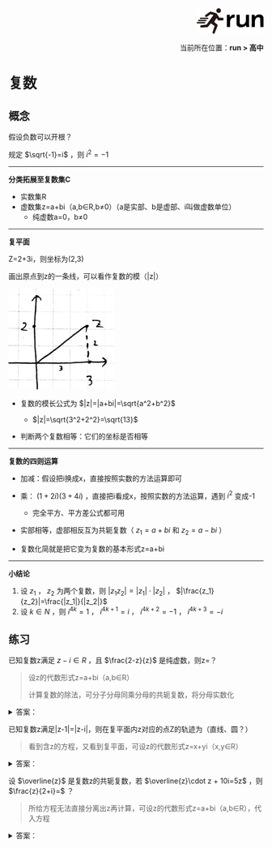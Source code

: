 <div align="right"><img src="./assets/run.png"></div>
<p align="right">当前所在位置：<strong>run > 高中</strong></p>

# 复数

## 概念

假设负数可以开根？

规定 $\sqrt{-1}=i$ ，则 $i^2=-1$

---

**分类拓展至复数集C**

* 实数集R
* 虚数集z=a+bi（a,b∈R,b≠0）（a是实部、b是虚部、i叫做虚数单位）
  * 纯虚数a=0，b≠0
  

---

**复平面**

Z=2+3i，则坐标为(2,3)

画出原点到z的一条线，可以看作复数的模（|z|）

![](./assets/3.jpg)

* 复数的模长公式为 $|z|=|a+bi|=\sqrt{a^2+b^2}$
  * $|z|=\sqrt{3^2+2^2}=\sqrt{13}$

* 判断两个复数相等：它们的坐标是否相等

---

**复数的四则运算**

* 加减：假设把i换成x，直接按照实数的方法运算即可
* 乘： $(1+2i)(3+4i)$ ，直接把i看成x，按照实数的方法运算，遇到 $i^2$ 变成-1
  * 完全平方、平方差公式都可用

* 实部相等，虚部相反互为共轭复数（ $z_1=a+bi$ 和 $z_2=a-bi$ ）
* 复数化简就是把它变为复数的基本形式z=a+bi

---

**小结论**

1. 设 $z_1$ ， $z_2$ 为两个复数，则 $|z_1z_2|=|z_1|\cdot |z_2|$ ， $|\frac{z_1}{z_2}|=\frac{|z_1|}{|z_2|}$
2. 设 $k\in N$ ，则 $i^{4k} = 1$ ， $i^{4k+1} = i$ ， $i^{4k+2} = -1$ ， $i^{4k+3} = -i$

## 练习

已知复数z满足 $z-i\in R$ ，且 $\frac{2-z}{z}$ 是纯虚数，则z=？

> 设z的代数形式z=a+bi（a,b∈R）
>
> 计算复数的除法，可分子分母同乘分母的共轭复数，将分母实数化

<details><summary>答案：</summary><img src="./assets/11.jpg"/></details>

已知复数z满足|z-1|=|z-i|，则在复平面内z对应的点Z的轨迹为（直线、圆？）

> 看到含z的方程，又看到复平面，可设z的代数形式z=x+yi（x,y∈R）

<details><summary>答案：</summary><img src="./assets/12.jpg"/></details>

设 $\overline{z}$ 是复数z的共轭复数，若 $\overline{z}\cdot z + 10i=5z$ ，则 $\frac{z}{2+i}=$ ？

> 所给方程无法直接分离出z再计算，可设z的代数形式z=a+bi（a,b∈R），代入方程

<details><summary>答案：</summary><img src="./assets/13.jpg"/></details>